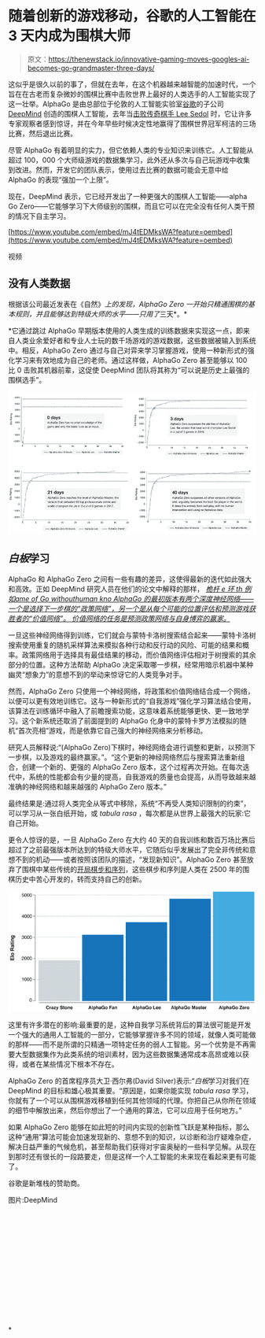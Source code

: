 # 随着创新的游戏移动，谷歌的人工智能在 3 天内成为围棋大师

> 原文：<https://thenewstack.io/innovative-gaming-moves-googles-ai-becomes-go-grandmaster-three-days/>

这似乎是很久以前的事了，但就在去年，在这个机器越来越智能的加速时代，一个旨在在古老而复杂微妙的围棋比赛中击败世界上最好的人类选手的人工智能实现了这一壮举。AlphaGo 是由总部位于伦敦的人工智能实验室[谷歌](https://cloud.google.com/kubernetes-engine)的子公司 [DeepMind](https://deepmind.com/) 创造的围棋人工智能，去年当[击败传奇棋手 Lee Sedol](https://thenewstack.io/alphagos-win-human-go-champion-means-ai/) 时，它让许多专家观察者感到惊讶，并在今年早些时候决定性地赢得了围棋世界冠军柯洁的三场比赛，然后退出比赛。

尽管 AlphaGo 有着明显的实力，但它依赖人类的专业知识来训练它。人工智能从超过 100，000 个大师级游戏的数据集学习，此外还从多次与自己玩游戏中收集到改进。然而，开发它的团队表示，使用过去比赛的数据可能会无意中给 AlphaGo 的表现“强加一个上限”。

现在，DeepMind 表示，它已经开发出了一种更强大的围棋人工智能——alpha Go Zero——它能够学习下大师级别的围棋，而且它可以在完全没有任何人类干预的情况下自主学习。

[https://www.youtube.com/embed/mJ4tEDMksWA?feature=oembed](https://www.youtube.com/embed/mJ4tEDMksWA?feature=oembed)

视频

## 没有人类数据

根据该公司最近发表在《自然》[](https://www.nature.com/articles/nature24270.epdf?referrer_access_token=227wNPPNRfgwssJ8LgtNkdRgN0jAjWel9jnR3ZoTv0PVW4gB86EEpGqTRDtpIz-22SehS6IfIWP6NGb0V5cWu-EoVfAGki0u6km0LszOuzp5t4V7Cfz3E7s7jHnzbQ4qzuSk0MignCMZouLbzvn5mW4_ZI9kEVTtgqcdzq12Y3aiXmloMr_KNd0zP9S3BBjnv3VhV01dC25xz0WByl2IGns6O4YjkOFYnAHY3lwSzlCMDAtdapoeGE79u0gdfakFNmPSEa8mtT10pVafTZIW6Q%3D%3D&tracking_referrer=www.theverge.com)*上的发现，AlphaGo Zero 一开始只精通围棋的基本规则，并且能够达到特级大师的水平——只用了*三天*。*

 *它通过跳过 AlphaGo 早期版本使用的人类生成的训练数据来实现这一点，即来自人类业余爱好者和专业人士玩的数千场游戏的游戏数据，这些数据被输入到系统中。相反，AlphaGo Zero 通过与自己对弈来学习掌握游戏，使用一种新形式的强化学习来有效地成为自己的老师。通过这样做，AlphaGo Zero 甚至能够以 100 比 0 击败其机器前辈，这促使 DeepMind 团队将其称为“可以说是历史上最强的围棋选手”。

![](img/9cd613d29afbfb48b64a8b9b187cb4fc.png)

## *白板*学习

AlphaGo 和 AlphaGo Zero 之间有一些有趣的差异，这使得最新的迭代如此强大和高效。正如 DeepMind 研究人员在他们的论文中解释的那样， [*桅杆 e 环 th 例如ame of Go withouthuman kno AlphaGo 的最初版本有两个深度神经网络——一个是选择下一步棋的“政策网络”，另一个是从每个可能的位置评估和预测游戏获胜者的“价值网络”。 价值网络的任务是预测政策网络与自身博弈的赢家。*](https://www.nature.com/articles/nature24270.epdf?referrer_access_token=227wNPPNRfgwssJ8LgtNkdRgN0jAjWel9jnR3ZoTv0PVW4gB86EEpGqTRDtpIz-22SehS6IfIWP6NGb0V5cWu-EoVfAGki0u6km0LszOuzp5t4V7Cfz3E7s7jHnzbQ4qzuSk0MignCMZouLbzvn5mW4_ZI9kEVTtgqcdzq12Y3aiXmloMr_KNd0zP9S3BBjnv3VhV01dC25xz0WByl2IGns6O4YjkOFYnAHY3lwSzlCMDAtdapoeGE79u0gdfakFNmPSEa8mtT10pVafTZIW6Q%3D%3D&tracking_referrer=www.theverge.com)

一旦这些神经网络得到训练，它们就会与蒙特卡洛树搜索结合起来——蒙特卡洛树搜索使用重复的随机采样算法来模拟各种行动和反行动的风险、可能的结果和概率。政策网络用于选择具有最佳结果的移动，而价值网络评估相对于树搜索的其余部分的位置。这种方法帮助 AlphaGo 决定采取哪一步棋，经常用暗示机器中某种幽灵“想象力”的意想不到的举动来惊讶它的人类竞争对手。

然而，AlphaGo Zero 只使用一个神经网络，将政策和价值网络结合成一个网络，以便可以更有效地训练它。这与一种新形式的“自我游戏”强化学习算法结合使用，该算法在训练循环中融入了前瞻搜索功能，这意味着系统能够更快、更一致地学习。这个新系统还取消了前面提到的 AlphaGo 化身中的蒙特卡罗方法模拟的随机“首次亮相”游戏，而是依靠它自己强大的神经网络来分析移动。

研究人员解释说:“(AlphaGo Zero)下棋时，神经网络会进行调整和更新，以预测下一步棋，以及游戏的最终赢家。”。“这个更新的神经网络然后与搜索算法重新组合，创建一个新的、更强的 AlphaGo Zero 版本，这个过程再次开始。在每次迭代中，系统的性能都会有少量的提高，自我游戏的质量也会提高，从而导致越来越准确的神经网络和越来越强的 AlphaGo Zero 版本。”

最终结果是:通过将人类完全从等式中移除，系统“不再受人类知识限制的约束”，可以学习从一张白纸开始，或 *tabula rasa* ，每次都是从世界上最强大的玩家:它自己开始。

更令人惊讶的是，一旦 AlphaGo Zero 在大约 40 天的自我训练和数百万场比赛后超过了之前最强版本所达到的特级大师水平，它随后似乎发展出了完全非传统和意想不到的机动——或者按照该团队的描述，“发现新知识”。AlphaGo Zero 甚至放弃了围棋中某些传统的[开局棋步和序列](https://en.wikipedia.org/wiki/Joseki)，这些棋步和序列是人类在 2500 年的围棋历史中苦心开发的，转而支持自己的创新。

![](img/21f2a810c5a8aa7c31649f11e78ec41c.png)

这里有许多潜在的影响:最重要的是，这种自我学习系统背后的算法很可能是开发一个强大的通用人工智能的一部分，它能够掌握许多不同的领域，就像人类可能做的那样——而不是所谓的只精通一项特定任务的弱人工智能。另一个优势是不再需要大型数据集作为此类系统的培训素材，因为这些数据集通常成本高昂或难以获得，或者在某些情况下根本不存在。

AlphaGo Zero 的首席程序员大卫·西尔弗(David Silver)表示:“*白板*学习对我们在 DeepMind 的目标和雄心极其重要。“原因是，如果你能实现 *tabula rasa* 学习，你就有了一个可以从围棋游戏移植到任何其他领域的代理。你把自己从你所在领域的细节中解放出来，然后你想出了一个通用的算法，它可以应用于任何地方。”

如果 AlphaGo Zero 能够在如此短的时间内实现的创新性飞跃是某种指标，那么这种“通用”算法可能会加速发现新的、意想不到的知识，以诊断和治疗疑难杂症，解决日益严重的气候危机，甚至帮助我们获得对宇宙奥秘的一些科学见解。从现在到那时还有很长的一段路要走，但是这样一个人工智能的未来现在看起来更有可能了。

谷歌是新堆栈的赞助商。

图片:DeepMind

<svg xmlns:xlink="http://www.w3.org/1999/xlink" viewBox="0 0 68 31" version="1.1"><title>Group</title> <desc>Created with Sketch.</desc></svg>*